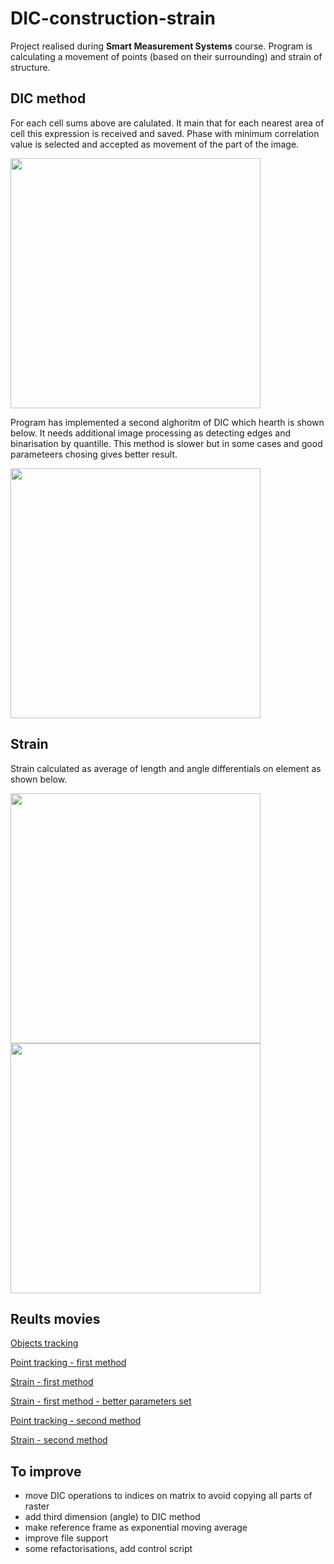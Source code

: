 # DIC-construction-strain
Project realised during **Smart Measurement Systems** course. Program is calculating a movement of points (based on their surrounding) and strain of structure. 

## DIC method

For each cell sums above are calulated. It main that for each nearest area of cell this expression is received and saved. Phase with minimum correlation value is selected and accepted as movement of the part of the image.

<img src=https://github.com/Czesiek1701/DIC-construction-strain/assets/157902583/f11728b9-72b7-44ee-b02d-48172930614a width="400">

Program has implemented a second alghoritm of DIC which hearth is shown below. It needs additional image processing as detecting edges and binarisation by quantille. This method is slower but in some cases and good parameteers chosing gives better result.

<img src=https://github.com/Czesiek1701/DIC-construction-strain/assets/157902583/6a7c4d3b-b4a4-422e-af69-56a86be51be7 width="400">

## Strain

Strain calculated as average of length and angle differentials on element as shown below.

<img src=https://github.com/Czesiek1701/DIC-construction-strain/assets/157902583/6346570d-eb0a-4a91-9ac2-a734a5b366d3 width="400">
<br>
<img src=https://github.com/Czesiek1701/DIC-construction-strain/assets/157902583/e8e82fe7-38f0-4cd0-becb-19868c462ce3 width="400">


## Reults movies

[Objects tracking](https://youtu.be/zrzBHMZAEoY)

[Point tracking - first method](https://youtu.be/cNXW701fKU4)

[Strain - first method](https://youtu.be/ym__KsELxck)

[Strain - first method - better parameters set](https://youtu.be/fdnSe3eTF5Q)

[Point tracking - second method](https://youtu.be/z-nL-ZFQ45M)

[Strain - second method](https://youtu.be/HkWQuloM_p4)


## To improve

 - move DIC operations to indices on matrix to avoid copying all parts of raster
 - add third dimension (angle) to DIC method
 - make reference frame as exponential moving average
 - improve file support
 - some refactorisations, add control script
